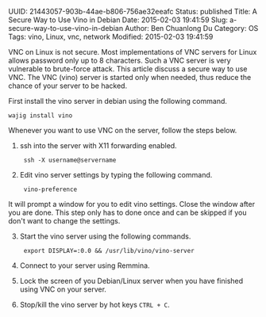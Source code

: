 UUID: 21443057-903b-44ae-b806-756ae32eeafc
Status: published
Title: A Secure Way to Use Vino in Debian
Date: 2015-02-03 19:41:59
Slug: a-secure-way-to-use-vino-in-debian
Author: Ben Chuanlong Du
Category: OS
Tags: vino, Linux, vnc, network
Modified: 2015-02-03 19:41:59

VNC on Linux is not secure. 
Most implementations of VNC servers for Linux allows password only up to 8 characters. 
Such a VNC server is very vulnerable to brute-force attack. 
This article discuss a secure way to use VNC.
The VNC (vino) server is started only when needed,
thus reduce the chance of your server to be hacked.


First install the vino server in debian using the following command.

    wajig install vino

Whenever you want to use VNC on the server, 
follow the steps below.

1. ssh into the server with X11 forwarding enabled. 

        ssh -X username@servername

2. Edit vino server settings by typing the following command.

        vino-preference

It will prompt a window for you to edit vino settings. 
Close the window after you are done. 
This step only has to done once and can be skipped 
if you don't want to change the settings.

3. Start the vino server using the following commands.

        export DISPLAY=:0.0 && /usr/lib/vino/vino-server

4. Connect to your server using Remmina.

5. Lock the screen of you Debian/Linux server 
when you have finished using VNC on your server. 

6. Stop/kill the vino server by hot keys `CTRL + C`.


